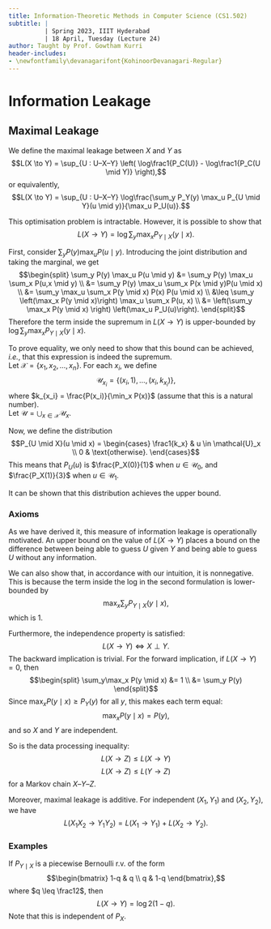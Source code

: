 ```yaml
---
title: Information-Theoretic Methods in Computer Science (CS1.502)
subtitle: |
          | Spring 2023, IIIT Hyderabad
          | 18 April, Tuesday (Lecture 24)
author: Taught by Prof. Gowtham Kurri
header-includes:
- \newfontfamily\devanagarifont{KohinoorDevanagari-Regular}
---
```


# Information Leakage
## Maximal Leakage
We define the maximal leakage between $X$ and $Y$ as
$$L(X \to Y) = \sup_{U : U–X–Y} \left( \log\frac1{P_C(U)} - \log\frac1{P_C(U \mid Y)} \right),$$
or equivalently,
$$L(X \to Y) = \sup_{U : U–X–Y} \log\frac{\sum_y P_Y(y) \max_u P_{U \mid Y}(u 
\mid y)}{\max_u P_U(u)}.$$

This optimisation problem is intractable. However, it is possible to show that
$$L(X \to Y) = \log\sum_y\max_x P_{Y \mid X}(y \mid x).$$

First, consider $\sum_y P(y) \max_u P(u \mid y)$. Introducing the joint distribution and taking the marginal, we get
$$\begin{split}
\sum_y P(y) \max_u P(u \mid y) &= \sum_y P(y) \max_u \sum_x P(u,x \mid y) \\
&= \sum_y P(y) \max_u \sum_x P(x \mid y)P(u \mid x) \\
&= \sum_y \max_u \sum_x P(y \mid x) P(x) P(u \mid x) \\
&\leq \sum_y \left(\max_x P(y \mid x)\right) \max_u \sum_x P(u, x) \\
&= \left(\sum_y \max_x P(y \mid x) \right) \left(\max_u P_U(u)\right).
\end{split}$$
Therefore the term inside the supremum in $L(X \to Y)$ is upper-bounded by $\log\sum_y\max_x P_{Y \mid X}(y \mid x)$.

To prove equality, we only need to show that this bound can be achieved, *i.e.*, that this expression is indeed the supremum.  
Let $\mathcal{X} = \{x_1, x_2, \dots, x_n\}$. For each $x_i$, we define
$$\mathcal{U}_{x_i} = \{(x_i, 1), \dots, (x_i, k_{x_i})\},$$
where $k_{x_i} = \frac{P(x_i)}{\min_x P(x)}$ (assume that this is a natural number).  
Let $\mathcal{U} = \bigcup_{x \in \mathcal{X}} \mathcal{U}_x.$

Now, we define the distribution
$$P_{U \mid X}(u \mid x) = \begin{cases}
\frac1{k_x} & u \in \mathcal{U}_x \\
0 & \text{otherwise}.
\end{cases}$$
This means that $P_U(u)$ is $\frac{P_X(0)}{1}$ when $u \in \mathcal{U}_0$, and $\frac{P_X(1)}{3}$ when $u \in \mathcal{U}_1$.

It can be shown that this distribution achieves the upper bound.

### Axioms
As we have derived it, this measure of information leakage is operationally motivated. An upper bound on the value of $L(X \to Y)$ places a bound on the difference between being able to guess $U$ given $Y$ and being able to guess $U$ without any information.

We can also show that, in accordance with our intuition, it is nonnegative. This is because the term inside the log in the second formulation is lower-bounded by
$$\max_x\sum_y P_{Y \mid X}(y \mid x),$$
which is 1.

Furthermore, the independence property is satisfied:
$$L(X \to Y) \iff X \perp Y.$$
The backward implication is trivial. For the forward implication, if $L(X \to Y) = 0$, then
$$\begin{split}
\sum_y\max_x P(y \mid x) &= 1 \\
&= \sum_y P(y)
\end{split}$$
Since $\max_x P(y \mid x) \geq P_Y(y)$ for all $y$, this makes each term equal:
$$\max_x P(y \mid x) = P(y),$$
and so $X$ and $Y$ are independent.

So is the data processing inequality:
$$L(X \to Z) \leq L(X \to Y)$$
$$L(X \to Z) \leq L(Y \to Z)$$
for a Markov chain $X–Y–Z$.

Moreover, maximal leakage is additive. For independent $(X_1, Y_1)$ and $(X_2, Y_2)$, we have
$$L(X_1X_2 \to Y_1Y_2) = L(X_1 \to Y_1) + L(X_2 \to Y_2).$$

### Examples
If $P_{Y \mid X}$ is a piecewise Bernoulli r.v. of the form
$$\begin{bmatrix} 1-q & q \\ q & 1-q \end{bmatrix},$$
where $q \leq \frac12$, then
$$L(X \to Y) = \log 2(1-q).$$
Note that this is independent of $P_X$.
